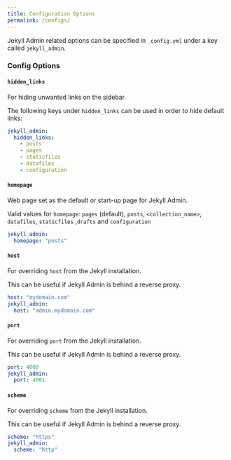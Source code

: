 ```yaml
---
title: Configuration Options
permalink: /configs/
--- 
```


Jekyll Admin related options can be specified in `_config.yml`
under a key called `jekyll_admin`.

### Config Options

#### `hidden_links`

For hiding unwanted links on the sidebar. 

The following keys under `hidden_links` can be used in order to hide default links:

```yaml
jekyll_admin:
  hidden_links:
    - posts
    - pages
    - staticfiles
    - datafiles
    - configuration
```

#### `homepage`

Web page set as the default or start-up page for Jekyll Admin.

Valid values for `homepage`: `pages` (default), `posts`, `<collection_name>`,
`datafiles`, `staticfiles` ,`drafts` and `configuration`

```yaml
jekyll_admin:
  homepage: "posts"
```

#### `host`

For overriding `host` from the Jekyll installation.

This can be useful if Jekyll Admin is behind a reverse proxy.

```yaml
host: "mydomain.com"
jekyll_admin:
  host: "admin.mydomain.com"
```

#### `port`

For overriding `port` from the Jekyll installation.

This can be useful if Jekyll Admin is behind a reverse proxy.

```yaml
port: 4000
jekyll_admin:
  port: 4001
```

#### `scheme`

For overriding `scheme` from the Jekyll installation.

This can be useful if Jekyll Admin is behind a reverse proxy.

```yaml
scheme: "https"
jekyll_admin:
  scheme: "http"
```
